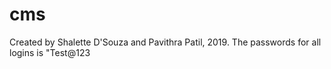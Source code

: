 # cms
Created by Shalette D'Souza and Pavithra Patil, 2019.
The passwords for all logins is "Test@123
